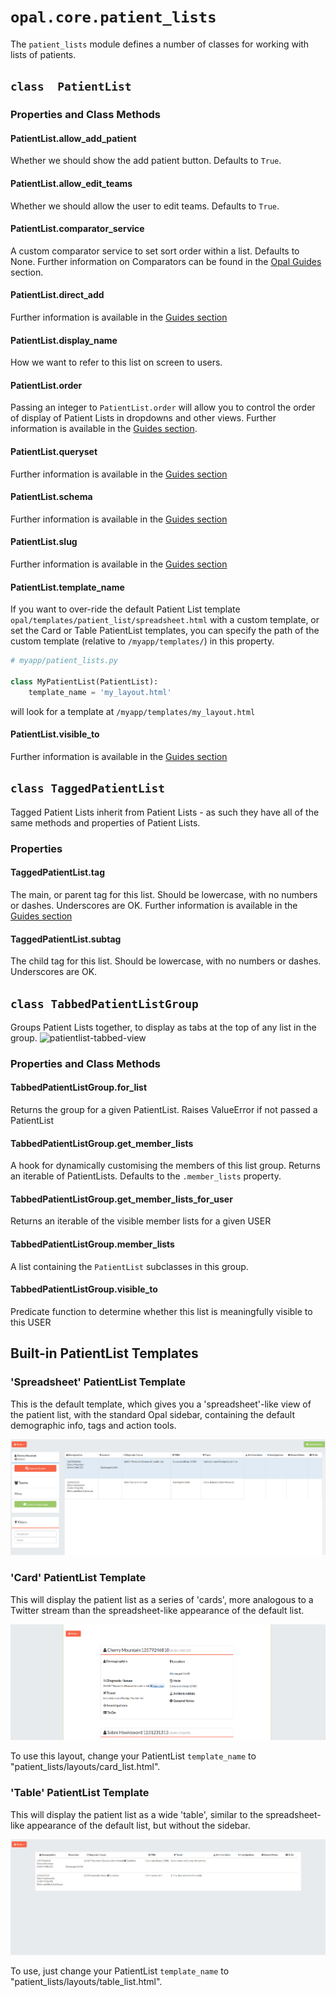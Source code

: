 # `opal.core.patient_lists`

The `patient_lists` module defines a number of classes for working with lists of patients.

## `class  PatientList`

### Properties and Class Methods

#### PatientList.allow_add_patient
Whether we should show the add patient button. Defaults to `True`.

#### PatientList.allow_edit_teams
Whether we should allow the user to edit teams. Defaults to `True`.

#### PatientList.comparator_service
A custom comparator service to set sort order within a list. Defaults to None.
Further information on Comparators can be found in the [Opal Guides](../guides/list_views.md#customising-sort-order-of-episodes) section.

#### PatientList.direct_add
Further information is available in the [Guides section](../guides/list_views.md#direct-add)

#### PatientList.display_name
How we want to refer to this list on screen to users.

#### PatientList.order
Passing an integer to `PatientList.order` will allow you to control the order of display of Patient Lists in dropdowns and other views. Further information is available in the [Guides section](../guides/list_views.md#ordering-lists).

#### PatientList.queryset
Further information is available in the [Guides section](../guides/list_views.md#querysets)

#### PatientList.schema
Further information is available in the [Guides section](../guides/list_views.md#schemas)

#### PatientList.slug
Further information is available in the [Guides section](../guides/list_views.md#slug)

#### PatientList.template_name
If you want to over-ride the default Patient List template `opal/templates/patient_list/spreadsheet.html` with a custom template, or set the Card or Table PatientList templates, you can specify the path of the custom template (relative to `/myapp/templates/`) in this property.

```python
# myapp/patient_lists.py

class MyPatientList(PatientList):
    template_name = 'my_layout.html'
```

will look for a template at `/myapp/templates/my_layout.html`

#### PatientList.visible_to
Further information is available in the [Guides section](../guides/list_views.md#access-control)



## `class TaggedPatientList`
Tagged Patient Lists inherit from Patient Lists - as such they have all of the same methods and properties of Patient Lists.

### Properties

#### TaggedPatientList.tag
The main, or parent tag for this list. Should be lowercase, with no numbers or dashes. Underscores are OK. Further information is available in the [Guides section](../guides/list_views.md#tagged-patient-lists)

#### TaggedPatientList.subtag
The child tag for this list. Should be lowercase, with no numbers or dashes. Underscores are OK.



## `class TabbedPatientListGroup`
Groups Patient Lists together, to display as tabs at the top of any list in the group.
![patientlist-tabbed-view](..img/patientlist-tabbed-view.png)

### Properties and Class Methods

#### TabbedPatientListGroup.for_list
Returns the group for a given PatientList. Raises ValueError if not passed a PatientList

#### TabbedPatientListGroup.get_member_lists
A hook for dynamically customising the members of this list group. Returns an iterable of PatientLists. Defaults to the `.member_lists` property.

#### TabbedPatientListGroup.get_member_lists_for_user
Returns an iterable of the visible member lists for a given USER

#### TabbedPatientListGroup.member_lists
A list containing the `PatientList` subclasses in this group.

#### TabbedPatientListGroup.visible_to
Predicate function to determine whether this list is meaningfully visible to this USER



## Built-in PatientList Templates

### 'Spreadsheet' PatientList Template
This is the default template, which gives you a 'spreadsheet'-like view of the patient list, with the standard Opal sidebar, containing the default demographic info, tags and action tools.

![patientlist-spreadsheet-template](../img/patientlist-spreadsheet-template.png)

### 'Card' PatientList Template
This will display the patient list as a series of 'cards', more analogous to a Twitter stream than the spreadsheet-like appearance of the default list.

![patientlist-card-template](../img/patientlist-card-template.png)

To use this layout, change your PatientList `template_name` to "patient_lists/layouts/card_list.html".

### 'Table' PatientList Template
This will display the patient list as a wide 'table', similar to the spreadsheet-like appearance of the default list, but without the sidebar.

![patientlist-table-template](../img/patientlist-table-template.png)

To use, just change your PatientList `template_name` to "patient_lists/layouts/table_list.html".
